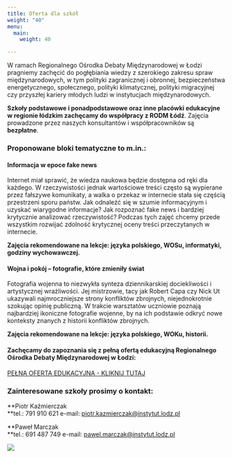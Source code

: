 ```yaml
---
title: Oferta dla szkół
weight: "40"
menu:
  main:
    weight: 40

---
```

W ramach Regionalnego Ośrodka Debaty Międzynarodowej w Łodzi pragniemy zachęcić do pogłębiania wiedzy z szerokiego zakresu spraw międzynarodowych, w tym polityki zagranicznej i obronnej, bezpieczeństwa energetycznego, społecznego, polityki klimatycznej, polityki migracyjnej czy przyszłej kariery młodych ludzi w instytucjach międzynarodowych.

**Szkoły podstawowe i ponadpodstawowe oraz inne placówki edukacyjne w regionie łódzkim zachęcamy do współpracy z RODM Łódź**. Zajęcia prowadzone przez naszych konsultantów i współpracowników są **bezpłatne**.

### Proponowane bloki tematyczne to m.in.:

#### Informacja w epoce fake news

Internet miał sprawić, że wiedza naukowa będzie dostępna od ręki dla każdego. W rzeczywistości jednak wartościowe treści często są wypierane przez fałszywe komunikaty, a walka o przekaz w internecie stała się częścią przestrzeni sporu państw. Jak odnaleźć się w szumie informacyjnym i uzyskać wiarygodne informacje? Jak rozpoznać fake news i bardziej krytycznie analizować rzeczywistość? Podczas tych zajęć chcemy przede wszystkim rozwijać zdolność krytycznej oceny treści przeczytanych w internecie.

**Zajęcia rekomendowane na lekcje: języka polskiego, WOSu, informatyki, godziny wychowawczej.**

#### Wojna i pokój – fotografie, które zmieniły świat

Fotografia wojenna to niezwykła synteza dziennikarskiej dociekliwości i artystycznej wrażliwości. Jej mistrzowie, tacy jak Robert Capa czy Nick Ut ukazywali najmroczniejsze strony konfliktów zbrojnych, niejednokrotnie szokując opinię publiczną. W trakcie warsztatów uczniowie poznają najbardziej ikoniczne fotografie wojenne, by na ich podstawie odkryć nowe konteksty znanych z historii konfliktów zbrojnych.

**Zajęcia rekomendowane na lekcje: języka polskiego, WOKu, historii.**

#### Zachęcamy do zapoznania się z pełną ofertą edukacyjną Regionalnego Ośrodka Debaty Międzynarodowej w Łodzi:

[PEŁNA OFERTA EDUKACYJNA - KLIKNIJ TUTAJ](https://issuu.com/rodmlodzkie/docs/oferta_edukacyjna_rodm_lodz_2019 "Oferta edukacyjna RODM")

### Zainteresowane szkoły prosimy o kontakt:

**Piotr Kaźmierczak  
**tel.: 791 910 621 e-mail: piotr.kazmierczak@instytut.lodz.pl

**Paweł Marczak  
**tel.: 691 487 749 e-mail: pawel.marczak@instytut.lodz.pl

![](https://res.cloudinary.com/inspro/image/upload/v1567424270/rodm/spreads_ip0b9x.gif)